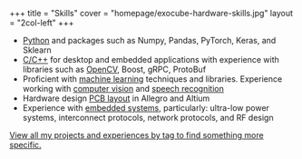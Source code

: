 +++
title = "Skills"
cover = "homepage/exocube-hardware-skills.jpg"
layout = "2col-left"
+++

- [Python](/tags/python/) and packages such as Numpy, Pandas, PyTorch, Keras, and Sklearn
- [C/C++](/tags/c++) for desktop and embedded applications with experience with libraries such as [OpenCV](/tags/opencv), Boost, gRPC, ProtoBuf
- Proficient with [machine learning](/tags/machine-learning) techniques and libraries. Experience working with [computer vision](/tags/computer-vision/) and [speech recognition](/projects/asr-music-semester-project/)
- Hardware design [PCB layout](/tags/pcb-design/) in Allegro and Altium
- Experience with [embedded systems](/tags/embedded-systems/), particularly: ultra-low power systems, interconnect protocols, network protocols, and RF design

[View all my projects and experiences by tag to find something more specific.](/tags)
